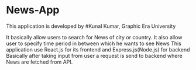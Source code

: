 # News-App


This application is developed by
#Kunal Kumar, Graphic Era University

It basically allow users to search for News of city or country. It also
allow user to specify time period in between which he wants to see News
This application use React.js for its frontend and Express.js(Node.js)
for backend Basically after taking input from user a request is send to
backend where News are fetched from API.
